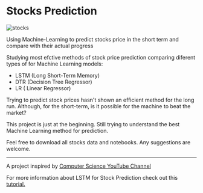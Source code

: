 # Stocks Prediction

![stocks](https://user-images.githubusercontent.com/64924345/86549614-80d74a00-bf16-11ea-98ea-35946a651422.jpeg)

Using Machine-Learning to predict stocks price in the short term and compare with their actual progress

Studying most efctive methods of stock price prediction comparing diferent types of for Machine Learning models:
- LSTM (Long Short-Term Memory)
- DTR (Decision Tree Regressor)
- LR ( Linear Regressor)

Trying to predict stock prices hasn't shown an efficient method for the long run. Although, for the short-term, is it possible for the machine to beat the market?


This project is just at the beginning. Still trying to understand the best Machine Learning method for prediction. 

Feel free to download all stocks data and notebooks. Any suggestions are welcome.

---

A project inspired by [Computer Science YouTube Channel](https://www.youtube.com/channel/UCbmb5IoBtHZTpYZCDBOC1CA)

For more information about LSTM for Stock Prediction check out this [tutorial.](https://www.datacamp.com/community/tutorials/lstm-python-stock-market?utm_source=adwords_ppc&utm_campaignid=10267161064&utm_adgroupid=102842301792&utm_device=c&utm_keyword=&utm_matchtype=b&utm_network=g&utm_adpostion=&utm_creative=278443377092&utm_targetid=dsa-429603003980&utm_loc_interest_ms=&utm_loc_physical_ms=1001552&gclid=CjwKCAjwxev3BRBBEiwAiB_PWIL2Y54jNswJt7E7MZjtN_RjrSwlpvRdGKecI24pt5fczGGS026fwRoCXGEQAvD_BwE)
